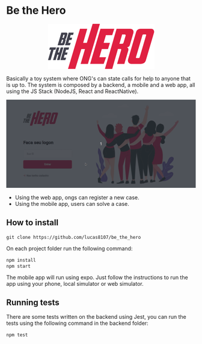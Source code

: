 # Be the Hero

<p align="center">
<img src="https://github.com/lucas8107/be_the_hero/blob/master/mobile/src/assets/logo@3x.png?raw=true">
</p>

Basically a toy system where ONG's can state calls for help to anyone that is up to. The system is composed by a backend, a mobile and a web app, all using the JS Stack (NodeJS, React and ReactNative).

![Frontend gif](./front.gif)

* Using the web app, ongs can register a new case.
* Using the mobile app, users can solve a case.

## How to install

```
git clone https://github.com/lucas8107/be_the_hero
```

On each project folder run the following command:

```
npm install
npm start
```

The mobile app will run using expo. Just follow the instructions to run the app using your phone, local simulator or web simulator.

## Running tests

There are some tests written on the backend using Jest, you can run the tests using the following command in the backend folder:

```
npm test
```